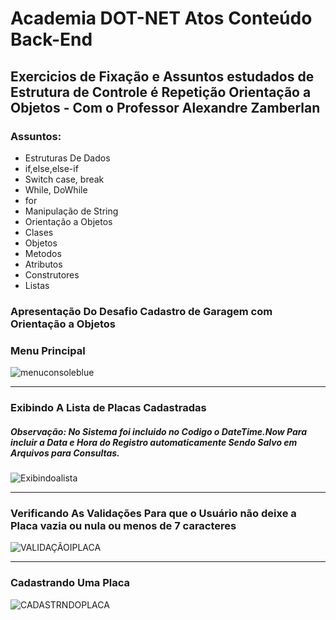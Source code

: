 # Academia  DOT-NET Atos Conteúdo Back-End
Exercicios de Fixação e Assuntos estudados de Estrutura de Controle é Repetição Orientação a Objetos - Com o Professor Alexandre Zamberlan
----

### Assuntos:
<ul>
  <li>Estruturas De Dados</li>
  <li>if,else,else-if</li>
  <li>Switch case, break</li>
  <li>While, DoWhile</li>
  <li>for</li>
  <li>Manipulação de String</li>
  <li>Orientação a Objetos</li>
  <li>Clases</li>
  <li>Objetos</li>
  <li>Metodos</li>
  <li>Atributos</li>
  <li>Construtores</li>
  <li>Listas</li>
</ul>

### Apresentação Do Desafio Cadastro de Garagem com Orientação a Objetos 

### Menu Principal
![menuconsoleblue](https://user-images.githubusercontent.com/83560879/171020721-dbd64db3-4e6b-483f-a50f-c1700c308eb7.png)

----

### Exibindo A Lista de Placas Cadastradas

##### Observação: No Sistema foi incluido no Codigo o DateTime.Now Para incluir a Data e Hora do Registro automaticamente Sendo Salvo em Arquivos para Consultas.
![Exibindoalista](https://user-images.githubusercontent.com/83560879/171021297-83cc9eab-d24c-4a4d-a365-0a3ed34e125a.png)

----

### Verificando As Validações Para que o Usuário não deixe a Placa vazia ou nula ou menos de 7 caracteres

![VALIDAÇÃOIPLACA](https://user-images.githubusercontent.com/83560879/171021860-7dccaeb5-4936-4712-bbb3-e8f14d28e2fa.png)

----

### Cadastrando Uma Placa
![CADASTRNDOPLACA](https://user-images.githubusercontent.com/83560879/171022153-6077f0f8-8845-4138-b7fb-34e34d978b4f.png)
